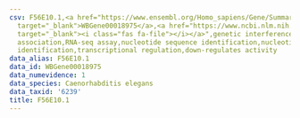 ```yaml
---
csv: F56E10.1,<a href="https://www.ensembl.org/Homo_sapiens/Gene/Summary?db=core;g=WBGene00018975"
  target="_blank">WBGene00018975</a>,<a href="https://www.ncbi.nlm.nih.gov/pubmed/27496166"
  target="_blank"><i class="fas fa-file"></i></a>",genetic interference,functional
  association,RNA-seq assay,nucleotide sequence identification,nucleotide sequence
  identification,transcriptional regulation,down-regulates activity
data_alias: F56E10.1
data_id: WBGene00018975
data_numevidence: 1
data_species: Caenorhabditis elegans
data_taxid: '6239'
title: F56E10.1
---
```


